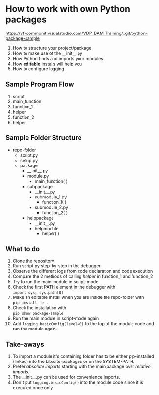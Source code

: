 
# How to work with own Python packages

https://vf-commonit.visualstudio.com/VDP-BAM-Training/_git/python-package-sample

1. How to structure your project/package
2. How to make use of the \_\_init__.py
3. How Python finds and imports your modules
4. How **editable** installs will help you
5. How to configure logging

## Sample Program Flow

1. script
2. main_function
3. function_1
4. helper
5. function_2
6. helper

## Sample Folder Structure

- repo-folder
    - script.py
    - setup.py
    - package
        - \_\_init__.py
        - module.py
            - main_function( )
        - subpackage
            - \_\_init__.py
            - submodule_1.py
                - function_1( )
            - submodule_2.py
                - function_2( )
        - helppackage
            - \_\_init__.py
            - helpmodule
                - helper( )

## What to do

1. Clone the repository
2. Run script.py step-by-step in the debugger
3. Observe the different logs from code declaration and code execution
4. Compare the 2 methods of calling _helper_ in function_1 and function_2
5. Try to run the main module in script-mode
6. Check the first PATH element in the debugger with  
```import sys; sys.path[0]```
7. Make an editable install when you are inside the repo-folder with  
```pip install -e .```
8. Check the installation with  
```pip show package-sample```
9. Run the main module in script-mode again
10. Add ```logging.basicConfig(level=0)``` to the top of
    the module code and run the module again.

## Take-aways

1. To import a module it's containing folder has to be either 
pip-installed (linked) into the Lib/site-packages or on the SYSTEM-PATH. 
2. Prefer _absolute imports_ starting with the main package over _relative imports_.
3. The \_\_init__.py can be used for convenience imports.
4. Don't put `logging.basicConfig()` into the module code since it is
executed once only.
